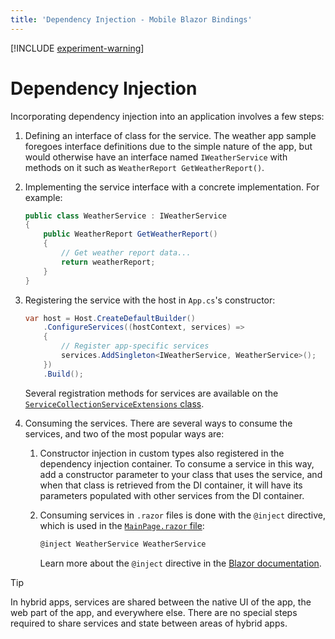 ```yaml
---
title: 'Dependency Injection - Mobile Blazor Bindings'
---
```


[!INCLUDE [experiment-warning](../includes/experiment-warning.md)]

# Dependency Injection

Incorporating dependency injection into an application involves a few steps:

   1. Defining an interface of class for the service. The weather app sample foregoes interface definitions due to the simple nature of the app, but would otherwise have an interface named `IWeatherService` with methods on it such as `WeatherReport GetWeatherReport()`.

   1. Implementing the service interface with a concrete implementation. For example:

        ```c#
        public class WeatherService : IWeatherService
        {
            public WeatherReport GetWeatherReport()
            {
                // Get weather report data...
                return weatherReport;
            }
        }
        ```

   1. Registering the service with the host in `App.cs`'s constructor:

        ```c#
        var host = Host.CreateDefaultBuilder()
            .ConfigureServices((hostContext, services) =>
            {
                // Register app-specific services
                services.AddSingleton<IWeatherService, WeatherService>();
            })
            .Build();
        ```

        Several registration methods for services are available on the [`ServiceCollectionServiceExtensions` class](https://docs.microsoft.com/dotnet/api/microsoft.extensions.dependencyinjection.servicecollectionserviceextensions?view=dotnet-plat-ext-3.00).

   1. Consuming the services. There are several ways to consume the services, and two of the most popular ways are:

      1. Constructor injection in custom types also registered in the dependency injection container. To consume a service in this way, add a constructor parameter to your class that uses the service, and when that class is retrieved from the DI container, it will have its parameters populated with other services from the DI container.

      1. Consuming services in `.razor` files is done with the `@inject` directive, which is used in the [`MainPage.razor` file](https://github.com/xamarin/MobileBlazorBindings/blob/master/samples/MobileBlazorBindingsWeather/MobileBlazorBindingsWeather/MainPage.razor#L1):

         ```c#
         @inject WeatherService WeatherService
         ```

         Learn more about the `@inject` directive in the [Blazor documentation](https://docs.microsoft.com/aspnet/core/blazor/dependency-injection?view=aspnetcore-3.0).

> [!TIP]
> In hybrid apps, services are shared between the native UI of the app, the web part of the app, and everywhere else. There are no special steps required to share services and state between areas of hybrid apps.
